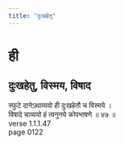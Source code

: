 ```yaml
---
title: "दुःखहेतु"
---
```


# ही
## दुःखहेतु, विस्मय, विषाद
स्फुटे दानेऽथाव्ययो ही दुःखहेतौ च विस्मये ।<BR>विषादे चाव्ययो हं त्वनुनये कोपभाषणे ॥ ४७ ॥<BR>verse 1.1.1.47<BR>page 0122

